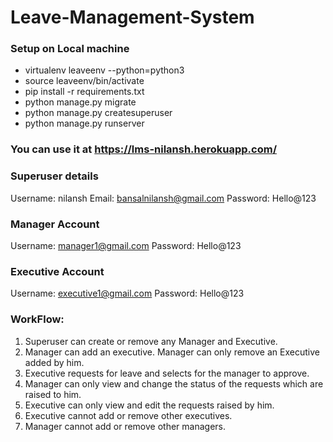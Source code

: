 # Leave-Management-System
 
### Setup on Local machine

- virtualenv leaveenv --python=python3
- source leaveenv/bin/activate
- pip install -r requirements.txt
- python manage.py migrate
- python manage.py createsuperuser
- python manage.py runserver

### You can use it at https://lms-nilansh.herokuapp.com/

### Superuser details
Username: nilansh
Email: bansalnilansh@gmail.com
Password: Hello@123

### Manager Account
Username: manager1@gmail.com
Password: Hello@123

### Executive Account
Username: executive1@gmail.com
Password: Hello@123
 
### WorkFlow:

1. Superuser can create or remove any Manager and Executive.
2. Manager can add an executive. Manager can only remove an Executive added by him. 
3. Executive requests for leave and selects for the manager to approve. 
4. Manager can only view and change the status of the requests which are raised to him. 
5. Executive can only view and edit the requests raised by him.
6. Executive cannot add or remove other executives.
7. Manager cannot add or remove other managers.
